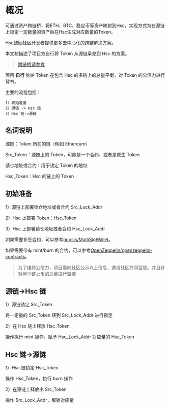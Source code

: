 # 概况

可通过资产跨链桥，将ETH、BTC、稳定币等资产映射到Hsc，实现方式为在源链上锁定一定数量的资产后在Hsc生成对应数量的Token。

Hsc鼓励社区开发者提供更多去中心化的跨链解决方案。

本文档描述了项目方自行将 Token 从源链承兑到 Hsc 的方案。

> [跨链桥请参考](./hscbridge.md)

项目 **自行** 维护 Token 在包含 Hsc 的多链上的总量平衡，对 Token 的公信力进行背书。

主要的流程包括：

```
1）初始准备
2）源链 -> Hsc 链
3）Hsc 链->源链
```

## 名词说明

源链：Token 所在的链（例如 Ethereum）

Src_Token：源链上的 Token，可能是一个合约，或者是原生 Token

锁仓地址或合约：用于锁定 Token 的地址

Hsc_Token：Hsc 的链上的 Token

## 初始准备

1）源链上部署锁仓地址或者合约 Src_Lock_Addr

2）Hsc 上部署 Token：Hsc_Token

3）Hsc 上部署锁仓地址或者合约 Hsc_Lock_Addr

如果需要多签合约，可以参考[gnosis/MultiSigWallet](https://github.com/gnosis/MultiSigWallet)。

如果需要带有 mint/burn 的合约，可以参考[OpenZeppelin/openzeppelin-contracts](https://github.com/OpenZeppelin/openzeppelin-contracts/tree/master/contracts/token/ERC20)。

> 为了维持公信力，项目需向社区公示以上信息，邀请社区共同监督。并且针对两个链上币的总量进行监控

## 源链->Hsc 链

1）源链锁定 Src_Token

将一定量的 Src_Token 转到 Src_Lock_Addr 进行锁定

2）在 Hsc 链上释放 Hsc_Token

操作执行 mint 操作，赋予 Hsc_Lock_Addr 对应量的 Hsc_Token

## Hsc 链->源链

1）Hsc 链锁定 Hsc_Token

操作 Hsc_Token，执行 burn 操作

2）在源链上释放出 Src_Token

操作 Src_Lock_Addr，解锁对应量
